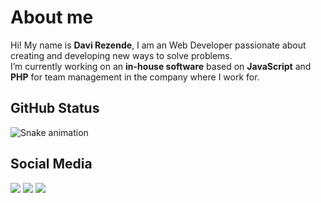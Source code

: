 <h1 id="top" align="left">About me</h1>
<p align="left">Hi! My name is <strong>Davi Rezende</strong>, I am an Web Developer passionate about creating and developing new ways to solve problems. <br> I’m currently working on an <strong>in-house software</strong> based on <strong>JavaScript</strong> and <strong>PHP</strong> for team management in the company where I work for.</p>

<h2 align="left">GitHub Status</h2>

![Snake animation](https://github.com/davirezendemota/davirezendemota/blob/output/github-contribution-grid-snake.svg)

<h2 align="left">Social Media</h2>
<div style="display: flex;gap: 4px">
    <a href="https://www.linkedin.com/in/davi-da-mota-rezende-aba6b31a6" target="_blank"><img src="https://img.shields.io/badge/-LinkedIn-%230077B5?style=for-the-badge&logo=linkedin&logoColor=white" target="_blank"></a>
    <a href = "mailto:rezendemota.davi@gmail.com"><img src="https://img.shields.io/badge/-Gmail-%23333?style=for-the-badge&logo=gmail&logoColor=white" target="_blank"></a>
    <a href="https://instagram.com/davirezendemota" target="_blank"><img src="https://img.shields.io/badge/-Instagram-%23E4405F?style=for-the-badge&logo=instagram&logoColor=white" target="_blank"></a>
</div>
